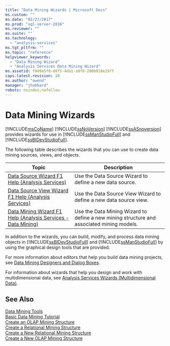 ```yaml
---
title: "Data Mining Wizards | Microsoft Docs"
ms.custom: ""
ms.date: "02/27/2017"
ms.prod: "sql-server-2016"
ms.reviewer: ""
ms.suite: ""
ms.technology: 
  - "analysis-services"
ms.tgt_pltfrm: ""
ms.topic: "reference"
helpviewer_keywords: 
  - "Data Mining Wizard"
  - "Analysis Services Data Mining Wizard"
ms.assetid: f949a5f0-d8f5-4da1-a9f8-200b918e29ff
caps.latest.revision: 10
ms.author: "owend"
manager: "jhubbard"
robots: noindex,nofollow
---
```

# Data Mining Wizards
  [!INCLUDE[msCoName](../a9notintoc/includes/msconame-md.md)] [!INCLUDE[ssNoVersion](../a9notintoc/includes/ssnoversion-md.md)] [!INCLUDE[ssASnoversion](../a9notintoc/includes/ssasnoversion-md.md)] provides wizards for use in [!INCLUDE[ssManStudioFull](../a9notintoc/includes/ssmanstudiofull-md.md)] and [!INCLUDE[ssBIDevStudioFull](../a9notintoc/includes/ssbidevstudiofull-md.md)].  
  
 The following table describes the wizards that you can use to create data mining sources, views, and objects.  
  
|Topic|Description|  
|-----------|-----------------|  
|[Data Source Wizard F1 Help &#40;Analysis Services&#41;](../a9retired/data-source-wizard-f1-help-analysis-services.md)|Use the Data Source Wizard to define a new data source.|  
|[Data Source View Wizard F1 Help &#40;Analysis Services&#41;](../a9retired/data-source-view-wizard-f1-help-analysis-services.md)|Use the Data Source View Wizard to define a new data source view.|  
|[Data Mining Wizard F1 Help &#40;Analysis Services - Data Mining&#41;](../a9retired/data-mining-wizard-f1-help-analysis-services-data-mining.md)|Use the Data Mining Wizard to define a new mining structure and associated mining models.|  
  
 In addition to the wizards, you can build, modify, and process data mining objects in [!INCLUDE[ssBIDevStudioFull](../a9notintoc/includes/ssbidevstudiofull-md.md)] and [!INCLUDE[ssManStudioFull](../a9notintoc/includes/ssmanstudiofull-md.md)] by using the graphical design tools that are provided.  
  
 For more information about editors that help you build data mining projects, see [Data Mining Designers and Dialog Boxes](../a9retired/data-mining-designers-and-dialog-boxes.md).  
  
 For information about wizards that help you design and work with multidimensional data, see [Analysis Services Wizards &#40;Multidimensional Data&#41;](../a9retired/analysis-services-wizards-multidimensional-data.md).  
  
## See Also  
 [Data Mining Tools](../analysis-services/data-mining/data-mining-tools.md)   
 [Basic Data Mining Tutorial](../a9notintoc/basic-data-mining-tutorial.md)   
 [Create an OLAP Mining Structure](../analysis-services/data-mining/create-an-olap-mining-structure.md)   
 [Create a Relational Mining Structure](../analysis-services/data-mining/create-a-relational-mining-structure.md)   
 [Create a New Relational Mining Structure](../analysis-services/data-mining/create-a-new-relational-mining-structure.md)   
 [Create a New OLAP Mining Structure](../analysis-services/data-mining/create-a-new-olap-mining-structure.md)  
  
  